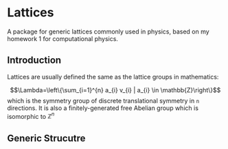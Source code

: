 # Lattices
A package for generic lattices commonly used in physics, based on my homework 1 for computational physics.

## Introduction
Lattices are usually defined the same as the lattice groups in mathematics:

$$\Lambda=\left\{\sum_{i=1}^{n} a_{i} v_{i} | a_{i} \in \mathbb{Z}\right\}$$
which is the symmetry group of discrete translational symmetry in `n` directions. It is also a finitely-generated free Abelian group which is isomorphic to $\mathbb{Z}^n$

## Generic Strucutre
